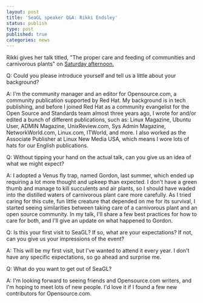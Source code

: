 ```yaml
---
layout: post
title: 'SeaGL speaker Q&A: Rikki Endsley'
status: publish
type: post
published: true
categories: news
---
```


Rikki gives her talk titled, "The proper care and feeding of communities and carnivorous plants" on [Saturday afternoon.](https://osem.seagl.org/conference/seagl2016/program/proposal/172)

Q: Could you please introduce yourself and tell us a little about your background?

A: I'm the community manager and an editor for Opensource.com, a community publication supported by Red Hat. My background is in tech publishing, and before I joined Red Hat as a community evangelist for the Open Source and Standards team almost three years ago, I wrote for and/or edited a bunch of different publications, such as: Linux Magazine, Ubuntu User, ADMIN Magazine, UnixReview.com, Sys Admin Magazine, NetworkWorld.com, Linux.com, ITWorld, and more. I also worked as the Associate Publisher at Linux New Media USA, which means I wore lots of hats for our English publications.

 
Q: Without tipping your hand on the actual talk, can you give us an idea of what we might expect?
 
A: I adopted a Venus fly trap, named Gordon, last summer, which ended up requiring a lot more thought and upkeep than expected. I don't have a green thumb and manage to kill succulents and air plants, so I should have waded into the distilled waters of carnivorous plant care more carefully. As I tried caring for this cute, fun little creature that depended on me for its survival, I started seeing similarities between taking care of a carnivorous plant and an open source community. In my talk, I'll share a few best practices for how to care for both, and I'll give an update on what happened to Gordon.
 
Q: Is this your first visit to SeaGL? If so, what are your expectations? If not, can you give us your impressions of the event?
 
A: This will be my first visit, but I've wanted to attend it every year. I don't have any specific expectations, so go ahead and surprise me.

Q: What do you want to get out of SeaGL?

A: I'm looking forward to seeing friends and Opensource.com writers, and I'm hoping to meet lots of new people. I'd love it if I found a few new contributors for Opensource.com.

